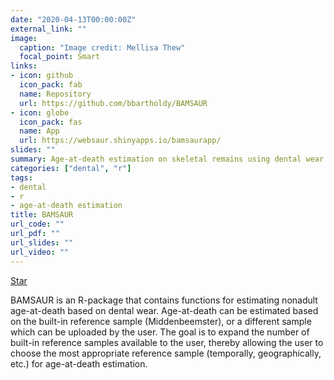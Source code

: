 ```yaml
---
date: "2020-04-13T00:00:00Z"
external_link: ""
image:
  caption: "Image credit: Mellisa Thew"
  focal_point: Smart
links:
- icon: github
  icon_pack: fab
  name: Repository
  url: https://github.com/bbartholdy/BAMSAUR
- icon: globe
  icon_pack: fas
  name: App
  url: https://websaur.shinyapps.io/bamsaurapp/
slides: ""
summary: Age-at-death estimation on skeletal remains using dental wear.
categories: ["dental", "r"]
tags:
- dental
- r
- age-at-death estimation
title: BAMSAUR
url_code: ""
url_pdf: ""
url_slides: ""
url_video: ""
---
```


<span style="text-shadow: none;"><a class="github-button" href="https://github.com/bbartholdy/BAMSAUR" data-icon="octicon-star" data-size="large" data-show-count="true" aria-label="Star this on GitHub">Star</a><script async defer src="https://buttons.github.io/buttons.js"></script></span>

BAMSAUR is an R-package that contains functions for estimating nonadult age-at-death based on dental wear. Age-at-death can be estimated based on the built-in reference sample (Middenbeemster), or a different sample which can be uploaded by the user. The goal is to expand the number of built-in reference samples available to the user, thereby allowing the user to choose the most appropriate reference sample (temporally, geographically, etc.) for age-at-death estimation.